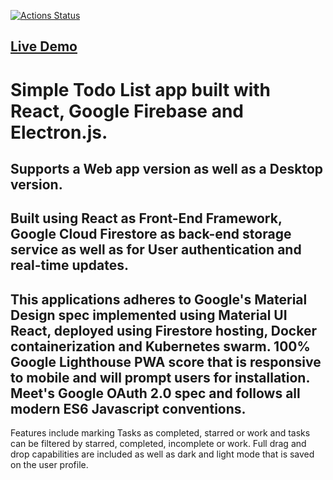 [![Actions Status](https://xxx.execute-api.us-west-2.amazonaws.com/production/badge/{owner}/{repo})](https://xxx.execute-api.us-west-2.amazonaws.com/production/results/{owner}/{repo}) 

## [Live Demo](https://getstuffdone-82116.firebaseapp.com/)

# Simple Todo List app built with React, Google Firebase and Electron.js.

## Supports a Web app version as well as a Desktop version.

## Built using React as Front-End Framework, Google Cloud Firestore as back-end storage service as well as for User authentication and real-time updates.

## This applications adheres to Google's Material Design spec implemented using Material UI React, deployed using Firestore hosting, Docker containerization and Kubernetes swarm. 100% Google Lighthouse PWA score that is responsive to mobile and will prompt users for installation. Meet's Google OAuth 2.0 spec and follows all modern ES6 Javascript conventions.

Features include marking Tasks as completed, starred or work and tasks can be filtered by starred, completed, incomplete or work. Full drag and drop capabilities are included as well as dark and light mode that is saved on the user profile.

